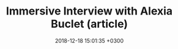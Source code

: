---
title: "Immersive Interview with Alexia Buclet (article)"
date:   2018-12-18 15:01:35 +0300
image: '/images/immersive-interview.webp'
targeturl: "https://medium.com/inborn-experience/immersive-interview-with-alexia-buclet-44de1a08f25c"
description: "Dans la série Immersive Interviews par Volodymyr Kurbatov en décembre 2018."
tags: [Interview]
---